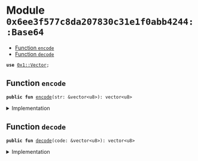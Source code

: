 
<a name="0x6ee3f577c8da207830c31e1f0abb4244_Base64"></a>

# Module `0x6ee3f577c8da207830c31e1f0abb4244::Base64`



-  [Function `encode`](#0x6ee3f577c8da207830c31e1f0abb4244_Base64_encode)
-  [Function `decode`](#0x6ee3f577c8da207830c31e1f0abb4244_Base64_decode)


<pre><code><b>use</b> <a href="../../../build/StarcoinFramework/docs/Vector.md#0x1_Vector">0x1::Vector</a>;
</code></pre>



<a name="0x6ee3f577c8da207830c31e1f0abb4244_Base64_encode"></a>

## Function `encode`



<pre><code><b>public</b> <b>fun</b> <a href="Base64.md#0x6ee3f577c8da207830c31e1f0abb4244_Base64_encode">encode</a>(str: &vector&lt;u8&gt;): vector&lt;u8&gt;
</code></pre>



<details>
<summary>Implementation</summary>


<pre><code><b>public</b> <b>fun</b> <a href="Base64.md#0x6ee3f577c8da207830c31e1f0abb4244_Base64_encode">encode</a>(str: &vector&lt;u8&gt;): vector&lt;u8&gt; {
    <b>if</b> (<a href="../../../build/StarcoinFramework/docs/Vector.md#0x1_Vector_is_empty">Vector::is_empty</a>(str)) {
        <b>return</b> <a href="../../../build/StarcoinFramework/docs/Vector.md#0x1_Vector_empty">Vector::empty</a>&lt;u8&gt;()
    };
    <b>let</b> size = <a href="../../../build/StarcoinFramework/docs/Vector.md#0x1_Vector_length">Vector::length</a>(str);
    <b>let</b> len64 = <b>if</b> (size % 3 == 0) {
        (size / 3 * 4)
    }
    <b>else</b> {
        (size / 3 + 1) * 4
    };
    <b>let</b> str_buf = *str;

    <b>let</b> base64_table = <a href="../../../build/StarcoinFramework/docs/Vector.md#0x1_Vector_empty">Vector::empty</a>&lt;u8&gt;();
    <b>let</b> big_word = 65;
    <b>while</b> (big_word &lt; 91) {
        <a href="../../../build/StarcoinFramework/docs/Vector.md#0x1_Vector_push_back">Vector::push_back</a>(&<b>mut</b> base64_table, big_word);
        big_word = big_word + 1;
    };
    <b>let</b> l_word = 97;
    <b>while</b> (l_word &lt; 123) {
        <a href="../../../build/StarcoinFramework/docs/Vector.md#0x1_Vector_push_back">Vector::push_back</a>(&<b>mut</b> base64_table, l_word);
        l_word = l_word + 1;
    };

    <b>let</b> n_word = 48;
    <b>while</b> (n_word &lt; 58) {
        <a href="../../../build/StarcoinFramework/docs/Vector.md#0x1_Vector_push_back">Vector::push_back</a>(&<b>mut</b> base64_table, n_word);
        n_word = n_word + 1;
    };

    <a href="../../../build/StarcoinFramework/docs/Vector.md#0x1_Vector_push_back">Vector::push_back</a>(&<b>mut</b> base64_table, 43);
    <a href="../../../build/StarcoinFramework/docs/Vector.md#0x1_Vector_push_back">Vector::push_back</a>(&<b>mut</b> base64_table, 47);
    <b>let</b> eq: u8 = 61;
    <b>let</b> res = <a href="../../../build/StarcoinFramework/docs/Vector.md#0x1_Vector_empty">Vector::empty</a>&lt;u8&gt;();
    <b>let</b> l = 0;
    <b>while</b> (l &lt; len64) {
        <a href="../../../build/StarcoinFramework/docs/Vector.md#0x1_Vector_push_back">Vector::push_back</a>(&<b>mut</b> res, 0);
        l = l + 1;
    };

    <b>let</b> m = 0 ;
    <b>let</b> n = 0 ;
    <b>while</b> (m &lt; len64 - 2) {
        *<a href="../../../build/StarcoinFramework/docs/Vector.md#0x1_Vector_borrow_mut">Vector::borrow_mut</a>(&<b>mut</b> res, m) = *<a href="../../../build/StarcoinFramework/docs/Vector.md#0x1_Vector_borrow">Vector::borrow</a>(&base64_table, ((*<a href="../../../build/StarcoinFramework/docs/Vector.md#0x1_Vector_borrow">Vector::borrow</a>(&str_buf, n) &gt;&gt; 2) <b>as</b> u64));
        *<a href="../../../build/StarcoinFramework/docs/Vector.md#0x1_Vector_borrow_mut">Vector::borrow_mut</a>(&<b>mut</b> res, m + 1) = *<a href="../../../build/StarcoinFramework/docs/Vector.md#0x1_Vector_borrow">Vector::borrow</a>(&base64_table, ((((*<a href="../../../build/StarcoinFramework/docs/Vector.md#0x1_Vector_borrow">Vector::borrow</a>(&str_buf, n) & 3) &lt;&lt; 4) | (*<a href="../../../build/StarcoinFramework/docs/Vector.md#0x1_Vector_borrow">Vector::borrow</a>(&str_buf, n + 1) &gt;&gt; 4)) <b>as</b> u64));
        *<a href="../../../build/StarcoinFramework/docs/Vector.md#0x1_Vector_borrow_mut">Vector::borrow_mut</a>(&<b>mut</b> res, m + 2) = *<a href="../../../build/StarcoinFramework/docs/Vector.md#0x1_Vector_borrow">Vector::borrow</a>(&base64_table, ((((*<a href="../../../build/StarcoinFramework/docs/Vector.md#0x1_Vector_borrow">Vector::borrow</a>(&str_buf, n + 1) & 15) &lt;&lt; 2) | (*<a href="../../../build/StarcoinFramework/docs/Vector.md#0x1_Vector_borrow">Vector::borrow</a>(&str_buf, n + 2) &gt;&gt; 6)) <b>as</b> u64));
        *<a href="../../../build/StarcoinFramework/docs/Vector.md#0x1_Vector_borrow_mut">Vector::borrow_mut</a>(&<b>mut</b> res, m + 3) = *<a href="../../../build/StarcoinFramework/docs/Vector.md#0x1_Vector_borrow">Vector::borrow</a>(&base64_table, (((*<a href="../../../build/StarcoinFramework/docs/Vector.md#0x1_Vector_borrow">Vector::borrow</a>(&str_buf, n + 2) & 63)) <b>as</b> u64));

        m = m + 4;
        n = n + 3;
    };
    <b>if</b> (size % 3 == 1) {
        *<a href="../../../build/StarcoinFramework/docs/Vector.md#0x1_Vector_borrow_mut">Vector::borrow_mut</a>(&<b>mut</b> res, m - 2) = eq;
        *<a href="../../../build/StarcoinFramework/docs/Vector.md#0x1_Vector_borrow_mut">Vector::borrow_mut</a>(&<b>mut</b> res, m - 1) = eq;
    }
    <b>else</b> <b>if</b> (size % 3 == 2) {
        *<a href="../../../build/StarcoinFramework/docs/Vector.md#0x1_Vector_borrow_mut">Vector::borrow_mut</a>(&<b>mut</b> res, m - 1) = eq;
    };

    <b>return</b> res
}
</code></pre>



</details>

<a name="0x6ee3f577c8da207830c31e1f0abb4244_Base64_decode"></a>

## Function `decode`



<pre><code><b>public</b> <b>fun</b> <a href="Base64.md#0x6ee3f577c8da207830c31e1f0abb4244_Base64_decode">decode</a>(code: &vector&lt;u8&gt;): vector&lt;u8&gt;
</code></pre>



<details>
<summary>Implementation</summary>


<pre><code><b>public</b> <b>fun</b> <a href="Base64.md#0x6ee3f577c8da207830c31e1f0abb4244_Base64_decode">decode</a>(code: &vector&lt;u8&gt;): vector&lt;u8&gt; {
    <b>if</b> (<a href="../../../build/StarcoinFramework/docs/Vector.md#0x1_Vector_is_empty">Vector::is_empty</a>(code) || <a href="../../../build/StarcoinFramework/docs/Vector.md#0x1_Vector_length">Vector::length</a>&lt;u8&gt;(code) &lt; 4) {
        <b>return</b> <a href="../../../build/StarcoinFramework/docs/Vector.md#0x1_Vector_empty">Vector::empty</a>&lt;u8&gt;()
    };
    <b>let</b> table1 = x"000000000000000000000000";
    <b>let</b> table2 = x"000000000000000000000000";
    <b>let</b> table3 = x"000000000000000000000000";
    <b>let</b> table4 = x"000000000000003e000000";
    <b>let</b> table5 = x"3f3435363738393a";
    <b>let</b> table6 = x"3b3c3d0000000000000000";
    <b>let</b> table7 = x"0102030405060708090a0b0c";
    <b>let</b> table8 = x"0d0e0f101112131415";
    <b>let</b> table9 = x"161718190000000000001a";
    <b>let</b> table10 = x"1b1c1d1e1f202122232425262728292a2b2c2d2e2f";
    <b>let</b> table11 = x"30313233";


    <b>let</b> table = <a href="../../../build/StarcoinFramework/docs/Vector.md#0x1_Vector_empty">Vector::empty</a>&lt;u8&gt;();
    <a href="../../../build/StarcoinFramework/docs/Vector.md#0x1_Vector_append">Vector::append</a>&lt;u8&gt;(&<b>mut</b> table, table1);
    <a href="../../../build/StarcoinFramework/docs/Vector.md#0x1_Vector_append">Vector::append</a>&lt;u8&gt;(&<b>mut</b> table, table2);
    <a href="../../../build/StarcoinFramework/docs/Vector.md#0x1_Vector_append">Vector::append</a>&lt;u8&gt;(&<b>mut</b> table, table3);
    <a href="../../../build/StarcoinFramework/docs/Vector.md#0x1_Vector_append">Vector::append</a>&lt;u8&gt;(&<b>mut</b> table, table4);
    <a href="../../../build/StarcoinFramework/docs/Vector.md#0x1_Vector_append">Vector::append</a>&lt;u8&gt;(&<b>mut</b> table, table5);
    <a href="../../../build/StarcoinFramework/docs/Vector.md#0x1_Vector_append">Vector::append</a>&lt;u8&gt;(&<b>mut</b> table, table6);
    <a href="../../../build/StarcoinFramework/docs/Vector.md#0x1_Vector_append">Vector::append</a>&lt;u8&gt;(&<b>mut</b> table, table7);
    <a href="../../../build/StarcoinFramework/docs/Vector.md#0x1_Vector_append">Vector::append</a>&lt;u8&gt;(&<b>mut</b> table, table8);
    <a href="../../../build/StarcoinFramework/docs/Vector.md#0x1_Vector_append">Vector::append</a>&lt;u8&gt;(&<b>mut</b> table, table9);
    <a href="../../../build/StarcoinFramework/docs/Vector.md#0x1_Vector_append">Vector::append</a>&lt;u8&gt;(&<b>mut</b> table, table10);
    <a href="../../../build/StarcoinFramework/docs/Vector.md#0x1_Vector_append">Vector::append</a>&lt;u8&gt;(&<b>mut</b> table, table11);


    <b>let</b> size = <a href="../../../build/StarcoinFramework/docs/Vector.md#0x1_Vector_length">Vector::length</a>(code);
    <b>let</b> res = <a href="../../../build/StarcoinFramework/docs/Vector.md#0x1_Vector_empty">Vector::empty</a>&lt;u8&gt;();
    <b>let</b> m = 0 ;
    <b>let</b> n = 0 ;
    <b>while</b> (m &lt; size - 2) {
        <a href="../../../build/StarcoinFramework/docs/Vector.md#0x1_Vector_push_back">Vector::push_back</a>&lt;u8&gt;(&<b>mut</b> res, 0);
        <a href="../../../build/StarcoinFramework/docs/Vector.md#0x1_Vector_push_back">Vector::push_back</a>&lt;u8&gt;(&<b>mut</b> res, 0);
        <a href="../../../build/StarcoinFramework/docs/Vector.md#0x1_Vector_push_back">Vector::push_back</a>&lt;u8&gt;(&<b>mut</b> res, 0);
        *<a href="../../../build/StarcoinFramework/docs/Vector.md#0x1_Vector_borrow_mut">Vector::borrow_mut</a>(&<b>mut</b> res, n) = *<a href="../../../build/StarcoinFramework/docs/Vector.md#0x1_Vector_borrow">Vector::borrow</a>(&table, ((*<a href="../../../build/StarcoinFramework/docs/Vector.md#0x1_Vector_borrow">Vector::borrow</a>(code, m)) <b>as</b> u64)) &lt;&lt; 2 | *<a href="../../../build/StarcoinFramework/docs/Vector.md#0x1_Vector_borrow">Vector::borrow</a>(&table, ((*<a href="../../../build/StarcoinFramework/docs/Vector.md#0x1_Vector_borrow">Vector::borrow</a>(code, m + 1)) <b>as</b> u64)) &gt;&gt; 4 ;
        *<a href="../../../build/StarcoinFramework/docs/Vector.md#0x1_Vector_borrow_mut">Vector::borrow_mut</a>(&<b>mut</b> res, n + 1) = *<a href="../../../build/StarcoinFramework/docs/Vector.md#0x1_Vector_borrow">Vector::borrow</a>(&table, ((*<a href="../../../build/StarcoinFramework/docs/Vector.md#0x1_Vector_borrow">Vector::borrow</a>(code, m + 1)) <b>as</b> u64))  &lt;&lt; 4 | *<a href="../../../build/StarcoinFramework/docs/Vector.md#0x1_Vector_borrow">Vector::borrow</a>(&table, ((*<a href="../../../build/StarcoinFramework/docs/Vector.md#0x1_Vector_borrow">Vector::borrow</a>(code, m + 2)) <b>as</b> u64)) &gt;&gt; 2;
        *<a href="../../../build/StarcoinFramework/docs/Vector.md#0x1_Vector_borrow_mut">Vector::borrow_mut</a>(&<b>mut</b> res, n + 2) = *<a href="../../../build/StarcoinFramework/docs/Vector.md#0x1_Vector_borrow">Vector::borrow</a>(&table, ((*<a href="../../../build/StarcoinFramework/docs/Vector.md#0x1_Vector_borrow">Vector::borrow</a>(code, m + 2)) <b>as</b> u64))  &lt;&lt; 6 | *<a href="../../../build/StarcoinFramework/docs/Vector.md#0x1_Vector_borrow">Vector::borrow</a>(&table, ((*<a href="../../../build/StarcoinFramework/docs/Vector.md#0x1_Vector_borrow">Vector::borrow</a>(code, m + 3)) <b>as</b> u64));


        m = m + 4;
        n = n + 3;
    };

    <b>return</b> res
}
</code></pre>



</details>
